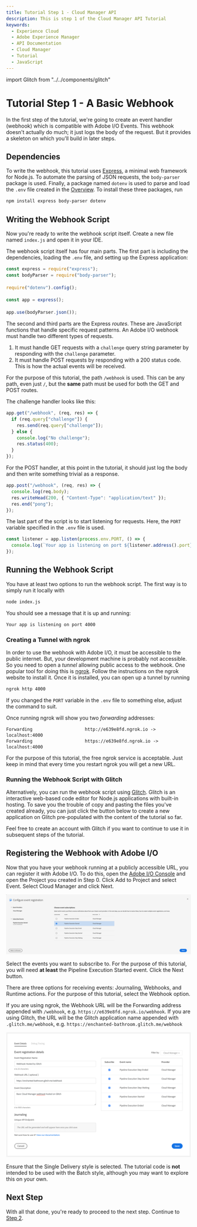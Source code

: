 ```yaml
---
title: Tutorial Step 1 - Cloud Manager API
description: This is step 1 of the Cloud Manager API Tutorial
keywords:
  - Experience Cloud
  - Adobe Experience Manager
  - API Documentation
  - Cloud Manager
  - Tutorial
  - JavaScript
---
```


import Glitch from "../../components/glitch"

# Tutorial Step 1 - A Basic Webhook

In the first step of the tutorial, we're going to create an event handler (webhook) which is compatible with Adobe I/O Events. This webhook doesn't actually do much; it just logs the body of the request. But it provides a skeleton on which you'll build in later steps.

## Dependencies

To write the webhook, this tutorial uses <a href="https://expressjs.com/" target="_new">Express</a>, a minimal web framework for Node.js. To automate the parsing of JSON requests, the `body-parser` package is used. Finally, a package named `dotenv` is used to parse and load the `.env` file created in the [Overview](/tutorial/index.md). To install these three packages, run

```bash
npm install express body-parser dotenv
```

## Writing the Webhook Script

Now you're ready to write the webhook script itself. Create a new file named `index.js` and open it in your IDE.

The webhook script itself has four main parts. The first part is including the dependencies, loading the `.env` file, and setting up the Express application:

```javascript
const express = require("express");
const bodyParser = require("body-parser");

require("dotenv").config();

const app = express();

app.use(bodyParser.json());
```

The second and third parts are the Express _routes_. These are JavaScript functions that handle specific request patterns. An Adobe I/O webhook must handle two different types of requests.

1. It must handle GET requests with a `challenge` query string parameter by responding with the `challenge` parameter.
2. It must handle POST requests by responding with a 200 status code. This is how the actual events will be received.

For the purpose of this tutorial, the path `/webhook` is used. This can be any path, even just `/`, but the **same** path must be used for both the GET and POST routes.

The challenge handler looks like this:

```javascript
app.get("/webhook", (req, res) => {
  if (req.query["challenge"]) {
    res.send(req.query["challenge"]);
  } else {
    console.log("No challenge");
    res.status(400);
  }
});
```

For the POST handler, at this point in the tutorial, it should just log the body and then write something trivial as a response.

```javascript
app.post("/webhook", (req, res) => {
  console.log(req.body);
  res.writeHead(200, { "Content-Type": "application/text" });
  res.end("pong");
});
```

The last part of the script is to start listening for requests. Here, the `PORT` variable specified in the `.env` file is used.

```javascript
const listener = app.listen(process.env.PORT, () => {
  console.log(`Your app is listening on port ${listener.address().port}`);
});
```

## Running the Webhook Script

You have at least two options to run the webhook script. The first way is to simply run it locally with

```bash
node index.js
```

You should see a message that it is up and running:

```bash
Your app is listening on port 4000
```

### Creating a Tunnel with ngrok

In order to use the webhook with Adobe I/O, it must be accessible to the public internet. But, your development machine is probably not accessible. So you need to open a _tunnel_ allowing public access to the webhook. One popular tool for doing this is <a href="https://ngrok.com" target="_new">ngrok</a>. Follow the instructions on the ngrok website to install it. Once it is installed, you can open up a tunnel by running

```bash
ngrok http 4000
```

<InlineAlert slots="text" />

If you changed the `PORT` variable in the `.env` file to something else, adjust the command to suit.


Once running ngrok will show you two _forwarding_ addresses:

```
Forwarding                    http://e639e8fd.ngrok.io -> localhost:4000
Forwarding                    https://e639e8fd.ngrok.io -> localhost:4000
```

<InlineAlert slots="text" />

For the purpose of this tutorial, the free ngrok service is acceptable. Just keep in mind that every time you restart ngrok you will get a new URL.

### Running the Webhook Script with Glitch

Alternatively, you can run the webhook script using <a href="https://glitch.com/" target="_new">Glitch</a>. Glitch is an interactive web-based code editor for Node.js applications with built-in hosting. To save you the trouble of copy and pasting the files you've created already, you can just click the button below to create a new application on Glitch pre-populated with the content of the tutorial so far.

<Glitch projectName="adobe-cloudmanager-api-tutorial-step1" />

<InlineAlert slots="text" />

Feel free to create an account with Glitch if you want to continue to use it in subsequent steps of the tutorial.


## Registering the Webhook with Adobe I/O

Now that you have your webhook running at a publicly accessible URL, you can register it with Adobe I/O. To do this, open the <a href="https://console.adobe.io/projects" target="_new">Adobe I/O Console</a> and open the Project you created in Step 0. Click Add to Project and select Event. Select Cloud Manager and click Next.

![Select Event Types](img/event-select-event-types.png)

Select the events you want to subscribe to. For the purpose of this tutorial, you will need **at least** the Pipeline Execution Started event. Click the Next button.

There are three options for receiving events: Journaling, Webhooks, and Runtime actions. For the purpose of this tutorial, select the Webhook option.

If you are using ngrok, the Webhook URL will be the Forwarding address appended with `/webhook`, e.g. `https://e639e8fd.ngrok.io/webhook`. If you are using Glitch, the URL will be the Glitch application name appended with `.glitch.me/webhook`, e.g. `https://enchanted-bathroom.glitch.me/webhook`

![Event Registration](img/add-webhook-to-existing-integration.png)

<InlineAlert slots="text" variant="warning"/>

Ensure that the Single Delivery style is selected. The tutorial code is **not** intended to be used with the Batch style, although you may want to explore this on your own.


## Next Step

With all that done, you're ready to proceed to the next step. Continue to [Step 2](2-webhook-signature-validation.md).
